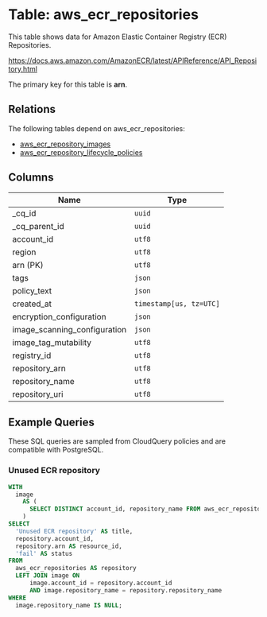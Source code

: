 # Table: aws_ecr_repositories

This table shows data for Amazon Elastic Container Registry (ECR) Repositories.

https://docs.aws.amazon.com/AmazonECR/latest/APIReference/API_Repository.html

The primary key for this table is **arn**.

## Relations

The following tables depend on aws_ecr_repositories:
  - [aws_ecr_repository_images](aws_ecr_repository_images.md)
  - [aws_ecr_repository_lifecycle_policies](aws_ecr_repository_lifecycle_policies.md)

## Columns

| Name          | Type          |
| ------------- | ------------- |
|_cq_id|`uuid`|
|_cq_parent_id|`uuid`|
|account_id|`utf8`|
|region|`utf8`|
|arn (PK)|`utf8`|
|tags|`json`|
|policy_text|`json`|
|created_at|`timestamp[us, tz=UTC]`|
|encryption_configuration|`json`|
|image_scanning_configuration|`json`|
|image_tag_mutability|`utf8`|
|registry_id|`utf8`|
|repository_arn|`utf8`|
|repository_name|`utf8`|
|repository_uri|`utf8`|

## Example Queries

These SQL queries are sampled from CloudQuery policies and are compatible with PostgreSQL.

### Unused ECR repository

```sql
WITH
  image
    AS (
      SELECT DISTINCT account_id, repository_name FROM aws_ecr_repository_images
    )
SELECT
  'Unused ECR repository' AS title,
  repository.account_id,
  repository.arn AS resource_id,
  'fail' AS status
FROM
  aws_ecr_repositories AS repository
  LEFT JOIN image ON
      image.account_id = repository.account_id
      AND image.repository_name = repository.repository_name
WHERE
  image.repository_name IS NULL;
```


